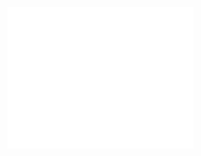 <picture align="center">
  <img src="/github-metrics.svg" alt="Metrics" align="center" width="65%" >
</picture>
